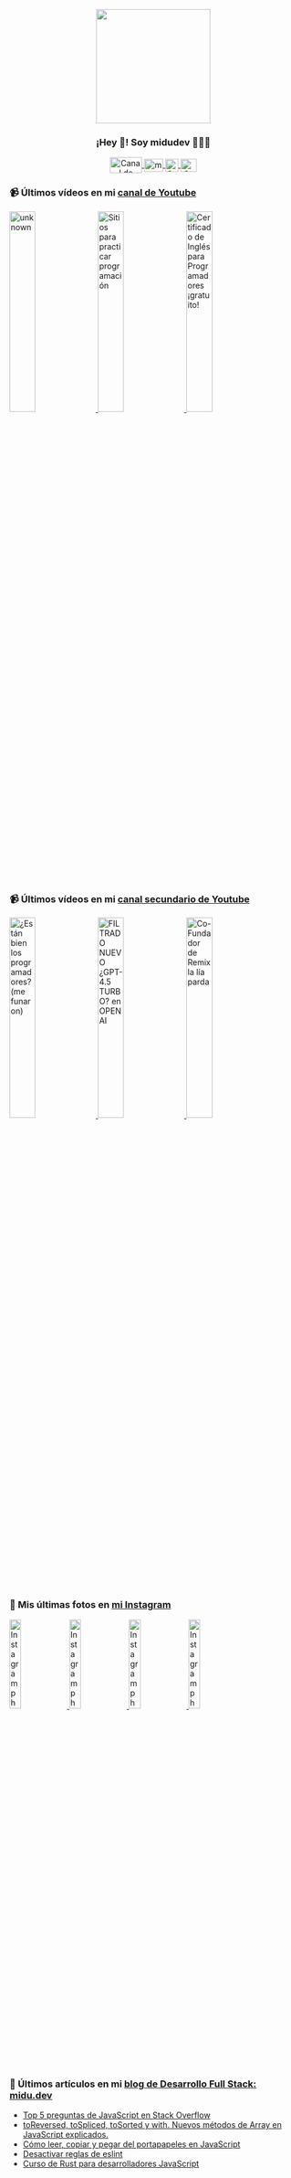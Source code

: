 <p align="center" width="300">
   <img align="center" width="200" src="https://user-images.githubusercontent.com/1561955/106762302-fda9de00-6635-11eb-99be-3ef744e60c0e.png" />
   <h3 align="center">¡Hey 👋! Soy midudev 👨🏻‍💻</h3>
</p>

<p align="center">
   <a href="https://twitch.tv/midudev" target="blank">
    <img align="center" src="https://upload.wikimedia.org/wikipedia/commons/c/ce/Twitch_logo_2019.svg" alt="Canal de Twitch de midudev" height="28px" width="56px" />
  </a>
  <span style="width: 8px;"> </span>
   <a href="https://youtube.com/midudev" target="blank">
    <img align="center" src="https://upload.wikimedia.org/wikipedia/commons/0/09/YouTube_full-color_icon_%282017%29.svg" alt="midudev" height="23px" width="33px" />
  </a>
  <span style="width: 8px;"> </span>
  <a href="https://instagram.com/midu.dev" target="blank">
    <img align="center" src="https://upload.wikimedia.org/wikipedia/commons/e/e7/Instagram_logo_2016.svg" alt="Canal de Instagram de midu.dev" height="23px" width="23px" />
  </a>
  <span style="width: 8px;"> </span>
  <a href="https://twitter.com/midudev" target="blank">
    <img align="center" src="https://upload.wikimedia.org/wikipedia/commons/thumb/6/6f/Logo_of_Twitter.svg/2491px-Logo_of_Twitter.svg.png" alt="Canal de Twitter de midudev" height="23px" width="28px" />
  </a>
</p>

### 📹 Últimos vídeos en mi [canal de Youtube](https://youtube.com/midudev?sub_confirmation=1)

<a href='https://youtu.be/YqOp1hbxDAc' target='_blank'>
  <img width='30%' src='https://img.youtube.com/vi/YqOp1hbxDAc/mqdefault.jpg' alt='unknown' />
</a>
<a href='https://youtu.be/sujNUDpLSzo' target='_blank'>
  <img width='30%' src='https://img.youtube.com/vi/sujNUDpLSzo/mqdefault.jpg' alt='Sitios para practicar programación' />
</a>
<a href='https://youtu.be/LL8t2mqgJHs' target='_blank'>
  <img width='30%' src='https://img.youtube.com/vi/LL8t2mqgJHs/mqdefault.jpg' alt='Certificado de Inglés para Programadores ¡gratuito!' />
</a>

### 📹 Últimos vídeos en mi [canal secundario de Youtube](https://youtube.com/midulive?sub_confirmation=1)

<a href='https://youtu.be/CY8Wdbt04b4' target='_blank'>
  <img width='30%' src='https://img.youtube.com/vi/CY8Wdbt04b4/mqdefault.jpg' alt='¿Están bien los programadores? (me funaron)' />
</a>
<a href='https://youtu.be/3p_MruZ-LmE' target='_blank'>
  <img width='30%' src='https://img.youtube.com/vi/3p_MruZ-LmE/mqdefault.jpg' alt='FILTRADO NUEVO ¿GPT-4.5 TURBO? en OPENAI' />
</a>
<a href='https://youtu.be/Mavvd6EbVkw' target='_blank'>
  <img width='30%' src='https://img.youtube.com/vi/Mavvd6EbVkw/mqdefault.jpg' alt='Co-Fundador de Remix la lía parda' />
</a>

### 📸 Mis últimas fotos en [mi Instagram](https://instagram.com/midu.dev)

<a href='https://instagram.com/p/C0CN7G_tqtL' target='_blank'>
  <img width='20%' src='https://instagram.flba2-1.fna.fbcdn.net/v/t51.29350-15/404570989_310584011839619_4181433579164759611_n.jpg?stp=dst-jpg_e15_fr_p1080x1080&_nc_ht=instagram.flba2-1.fna.fbcdn.net&_nc_cat=111&_nc_ohc=6EWELpdanY4AX-x6C4U&edm=APU89FABAAAA&ccb=7-5&oh=00_AfCdUPL__qUqKv61i5flkBVP6KT-kAHmBfY3yS8fiaH36A&oe=65F85F9D&_nc_sid=bc0c2c' alt='Instagram photo' />
</a>
<a href='https://instagram.com/p/C4lFP5foy0C' target='_blank'>
  <img width='20%' src='https://instagram.flba2-1.fna.fbcdn.net/v/t51.2885-15/432671628_961856722107620_9096508705621291178_n.jpg?stp=dst-jpg_e35_p1080x1080&_nc_ht=instagram.flba2-1.fna.fbcdn.net&_nc_cat=108&_nc_ohc=YYs7DR7-JdUAX-L3sx9&edm=APU89FABAAAA&ccb=7-5&oh=00_AfApB9yftJ3tiQS2r3oYMsidTmDSR88LumytTc20jACGgg&oe=65FC1883&_nc_sid=bc0c2c' alt='Instagram photo' />
</a>
<a href='https://instagram.com/p/C4f7jMoNpfs' target='_blank'>
  <img width='20%' src='https://instagram.flba2-1.fna.fbcdn.net/v/t51.29350-15/433118005_942699723926440_6849229152341769205_n.jpg?stp=dst-jpg_e15&_nc_ht=instagram.flba2-1.fna.fbcdn.net&_nc_cat=104&_nc_ohc=UL1rwPC7IYsAX_HNeLZ&edm=APU89FABAAAA&ccb=7-5&oh=00_AfAvn-MF81fJUll5ANAAyFTCm_Phy_ya1pM55xR510OEsw&oe=65F8AD25&_nc_sid=bc0c2c' alt='Instagram photo' />
</a>
<a href='https://instagram.com/p/C4dYDQNPvdd' target='_blank'>
  <img width='20%' src='https://instagram.flba2-1.fna.fbcdn.net/v/t51.29350-15/432671671_923306773129645_1582619415653361997_n.jpg?stp=dst-jpg_e15_fr_p1080x1080&_nc_ht=instagram.flba2-1.fna.fbcdn.net&_nc_cat=101&_nc_ohc=mCibh_Gys_UAX-YeqBa&edm=APU89FABAAAA&ccb=7-5&oh=00_AfC4H802Y0S5JLBDS7xOB4ttMR5imDqMXdhe2sXNvlE4hA&oe=65F858B1&_nc_sid=bc0c2c' alt='Instagram photo' />
</a>

### 📝 Últimos artículos en mi [blog de Desarrollo Full Stack: midu.dev](https://midu.dev)
- [Top 5 preguntas de JavaScript en Stack Overflow](https://midu.dev/top-5-preguntas-javascript-stack-overflow/)
- [toReversed, toSpliced, toSorted y with. Nuevos métodos de Array en JavaScript explicados.](https://midu.dev/to-reversed-to-spliced-to-sorted-with/)
- [Cómo leer, copiar y pegar del portapapeles en JavaScript](https://midu.dev/leer-copiar-pegar-portapapeles-javascript/)
- [Desactivar reglas de eslint](https://midu.dev/desactivar-reglas-eslint/)
- [Curso de Rust para desarrolladores JavaScript](https://midu.dev/rust-para-desarrolladores-javascript/)